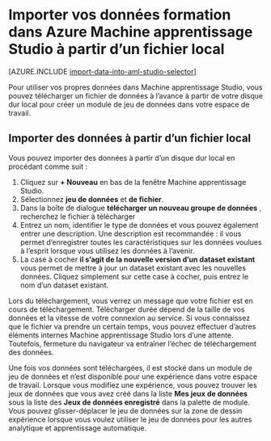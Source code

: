<properties
    pageTitle="Importer des données dans Machine apprentissage Studio à partir d’un fichier local | Microsoft Azure"
    description="Comment importer vos données de formation Azure Machine apprentissage Studio à partir d’un fichier local."
    keywords="importer des données, format des données, les types de données, des sources de données, les données de formation"
    services="machine-learning"
    documentationCenter=""
    authors="garyericson"
    manager="jhubbard"
    editor="cgronlun"/>

<tags
    ms.service="machine-learning"
    ms.workload="data-services"
    ms.tgt_pltfrm="na"
    ms.devlang="na"
    ms.topic="article"
    ms.date="09/16/2016"
    ms.author="garye;bradsev" />


# <a name="import-your-training-data-into-azure-machine-learning-studio-from-a-local-file"></a>Importer vos données formation dans Azure Machine apprentissage Studio à partir d’un fichier local

[AZURE.INCLUDE [import-data-into-aml-studio-selector](../../includes/machine-learning-import-data-into-aml-studio.md)]


Pour utiliser vos propres données dans Machine apprentissage Studio, vous pouvez télécharger un fichier de données à l’avance à partir de votre disque dur local pour créer un module de jeu de données dans votre espace de travail. 


## <a name="import-data-from-a-local-file"></a>Importer des données à partir d’un fichier local

Vous pouvez importer des données à partir d’un disque dur local en procédant comme suit :

1. Cliquez sur **+ Nouveau** en bas de la fenêtre Machine apprentissage Studio.
2. Sélectionnez **jeu de données** et **de fichier**.
3. Dans la boîte de dialogue **télécharger un nouveau groupe de données** , recherchez le fichier à télécharger
4. Entrez un nom, identifier le type de données et vous pouvez également entrer une description. Une description est recommandée : il vous permet d’enregistrer toutes les caractéristiques sur les données voulues à l’esprit lorsque vous utilisez les données à l’avenir.
5. La case à cocher **il s’agit de la nouvelle version d’un dataset existant** vous permet de mettre à jour un dataset existant avec les nouvelles données. Cliquez simplement sur cette case à cocher, puis entrez le nom d’un dataset existant.

Lors du téléchargement, vous verrez un message que votre fichier est en cours de téléchargement. Télécharger durée dépend de la taille de vos données et la vitesse de votre connexion au service.
Si vous connaissez que le fichier va prendre un certain temps, vous pouvez effectuer d’autres éléments internes Machine apprentissage Studio lors d’une attente. Toutefois, fermeture du navigateur va entraîner l’échec de téléchargement des données.

Une fois vos données sont téléchargées, il est stocké dans un module de jeu de données et n’est disponible pour une expérience dans votre espace de travail.
Lorsque vous modifiez une expérience, vous pouvez trouver les jeux de données que vous avez créé dans la liste **Mes jeux de données** sous la liste des **Jeux de données enregistré** dans la palette de module. Vous pouvez glisser-déplacer le jeu de données sur la zone de dessin expérience lorsque vous voulez utiliser le jeu de données pour les autres analytique et apprentissage automatique.



